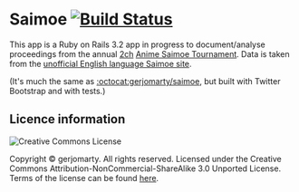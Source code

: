 Saimoe [![Build Status][travisimage]][travislink]
======

This app is a Ruby on Rails 3.2 app in progress to document/analyse proceedings from the annual [2ch][2ch] [Anime Saimoe Tournament][officialsaimoe]\. Data is taken from the [unofficial English language Saimoe site][englishsaimoe]\.

\(It's much the same as [:octocat:gerjomarty/saimoe][oldproject], but built with Twitter Bootstrap and with tests\.\)

Licence information
-------------------

![Creative Commons License][licenseimage]

Copyright &copy; gerjomarty\. All rights reserved\. Licensed under the Creative Commons Attribution-NonCommercial-ShareAlike 3\.0 Unported License\. Terms of the license can be found [here][licenselink]\.

[travisimage]: https://secure.travis-ci.org/gerjomarty/saimoe2.png?branch=master
[travislink]: http://travis-ci.org/gerjomarty/saimoe2
[2ch]: http://www.2ch.net/
[officialsaimoe]: http://ast2011.sitemix.jp/
[englishsaimoe]: http://www.animesaimoe.org/
[oldproject]: http://github.com/gerjomarty/saimoe
[licenseimage]: http://i.creativecommons.org/l/by-nc-sa/3.0/88x31.png
[licenselink]: http://creativecommons.org/licenses/by-nc-sa/3.0/